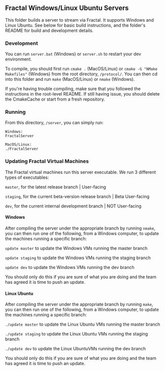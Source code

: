 ## Fractal Windows/Linux Ubuntu Servers

This folder builds a server to stream via Fractal. It supports Windows and Linux Ubuntu. See below for basic build instructions, and the folder's README for build and development details.

### Development

You can run `server.bat` (Windows) or `server.sh` to restart your dev environment.

To compile, you should first run `cmake .` (MacOS/Linux) or `cmake -G "NMake Makefiles"` (Windows) from the root directory, `/protocol/`. You can then cd into this folder and run `make` (MacOS/Linux) or `nmake` (Windows).

If you're having trouble compiling, make sure that you followed the instructions in the root-level README. If still having issue, you should delete the CmakeCache or start from a fresh repository.

### Running

From this directory, `/server`, you can simply run:

```
Windows:
FractalServer

MacOS/Linux:
./FractalServer
```

### Updating Fractal Virtual Machines

The Fractal virtual machines run this server executable. We run 3 different types of executables: 

`master`, for the latest release branch | User-facing

`staging`, for the current beta-version release branch | Beta User-facing

`dev`, for the current internal development branch | NOT User-facing

#### Windows

After compiling the server under the appropriate branch by running `nmake`, you can then run one of the following, from a Windows computer, to update the machines running a specific branch:

`update master` to update the Windows VMs running the master branch

`update staging` to update the Windows VMs running the staging branch

`update dev` to update the Windows VMs running the dev branch

You should only do this if you are sure of what you are doing and the team has agreed it is time to push an update.

#### Linux Ubuntu

After compiling the server under the appropriate branch by running `make`, you can then run one of the following, from a Windows computer, to update the machines running a specific branch:

`./update master` to update the Linux Ubuntu VMs running the master branch

`./update staging` to update the Linux Ubuntu VMs running the staging branch

`./update dev` to update the Linux UbuntuVMs running the dev branch

You should only do this if you are sure of what you are doing and the team has agreed it is time to push an update.
